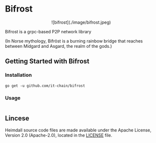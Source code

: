 # Bifrost

<p align="center">![bifrost](./image/bifrost.jpeg)</p>



Bifrost is a grpc-based P2P network library

(In Norse mythology, Bifröst is a burning rainbow bridge that reaches between Midgard and Asgard, the realm of the gods.)
## Getting Started with Bifrost

### Installation

```
go get -u github.com/it-chain/bifrost
```

### Usage

```Go

```

## Lincese

Heimdall source code files are made available under the Apache License, Version 2.0 (Apache-2.0), located in the [LICENSE](LICENSE) file.

